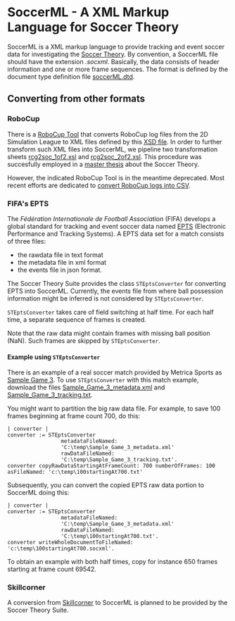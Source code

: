 # SoccerML - A XML Markup Language for Soccer Theory
SoccerML is a XML markup language to provide tracking and event soccer data for investigating the [Soccer Theory](https://github.com/Driolar/SoccerTheory-Pharo/blob/master/doc/A%20bit%20of%20Soccer%20Theory.md). 
By convention, a SoccerML file should have the extension *.socxml*. 
Basically, the data consists of header information and one or more frame sequences. 
The format is defined by the document type definition file [soccerML.dtd](https://github.com/Driolar/SoccerTheory-Pharo/blob/master/socxml/soccerML.dtd).
## Converting from other formats
### RoboCup
There is a [RoboCup Tool](https://github.com/rcsoccersim/rcsslogplayer/tree/master/tool) that converts RoboCup log files from the 2D Simulation League to XML files defined by this [XSD file](https://github.com/Driolar/SoccerTheory-Pharo/blob/master/rcg2xml/rcg-0.1.xsd).
In order to further transform such XML files into SoccerML, we pipeline two transformation sheets [rcg2soc_1of2.xsl](https://github.com/Driolar/SoccerTheory-Pharo/blob/master/rcg2xml/rcg2soc_1of2.xsl) and [rcg2soc_2of2.xsl](https://github.com/Driolar/SoccerTheory-Pharo/blob/master/rcg2xml/rcg2soc_2of2.xsl).
This procedure was succesfully employed in a [master thesis](https://github.com/Driolar/SoccerTheory-Java) about the Soccer Theory.

However, the indicated RoboCup Tool is in the meantime deprecated.
Most recent efforts are dedicated to [convert RoboCup logs into CSV](https://github.com/hidehisaakiyama/RoboCup2D-data). 
### FIFA's EPTS
The *Fédération Internationale de Football Association* (FIFA) develops a global standard for tracking and event soccer data named [EPTS](https://inside.fifa.com/innovation/standards/epts/research-development-epts-standard-data-format) (Electronic Performance and Tracking Systems). A EPTS data set for a match consists of three files: 
- the rawdata file in text format
- the metadata file in xml format
- the events file in json format. 

The Soccer Theory Suite provides the class `STEptsConverter` for converting EPTS into SoccerML. 
Currently, the events file from where ball possession information might be inferred is not considered by `STEptsConverter`.

`STEptsConverter` takes care of field switching at half time. For each half time, a separate sequence of frames is created.

Note that the raw data might contain frames with missing ball position (NaN). Such frames are skipped by `STEptsConverter`.
#### Example using `STEptsConverter`
There is an example of a real soccer match provided by Metrica Sports as [Sample Game 3](https://github.com/metrica-sports/sample-data/tree/master/data/Sample_Game_3).
To use `STEptsConverter` with this match example, download the files [Sample_Game_3_metadata.xml](https://github.com/metrica-sports/sample-data/blob/master/data/Sample_Game_3/Sample_Game_3_metadata.xml) and [Sample_Game_3_tracking.txt](https://github.com/metrica-sports/sample-data/blob/master/data/Sample_Game_3/Sample_Game_3_tracking.txt).

You might want to partition the big raw data file. For example, to save 100 frames beginning at frame count 700, do this:
```
| converter |
converter := STEptsConverter
	             metadataFileNamed:
	             'C:\temp\Sample_Game_3_metadata.xml'
	             rawDataFileNamed:
	             'C:\temp\Sample_Game_3_tracking.txt'.
converter copyRawDataStartingAtFrameCount: 700 numberOfFrames: 100 asFileNamed: 'c:\temp\100startingAt700.txt'
```

Subsequently, you can convert the copied EPTS raw data portion to SoccerML doing this:
```
| converter |
converter := STEptsConverter
	             metadataFileNamed:
	             'C:\temp\Sample_Game_3_metadata.xml'
	             rawDataFileNamed:
	             'C:\temp\100startingAt700.txt'.
converter writeWholeDocumentToFileNamed: 'c:\temp\100startingAt700.socxml'.
```
To obtain an example with both half times, copy for instance 650 frames starting at frame count 69542.  

### Skillcorner
A conversion from [Skillcorner](https://github.com/SkillCorner/opendata) to SoccerML is planned to be provided by the Soccer Theory Suite.
